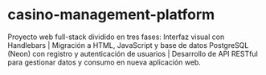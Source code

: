 # casino-management-platform
Proyecto web full-stack dividido en tres fases: Interfaz visual con Handlebars | Migración a HTML, JavaScript y base de datos PostgreSQL (Neon) con registro y autenticación de usuarios | Desarrollo de API RESTful para gestionar datos y consumo en nueva aplicación web.
